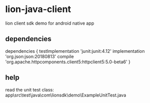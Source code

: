 # lion-java-client
lion client sdk demo for android native app


## dependencies

dependencies {
    testImplementation 'junit:junit:4.12'
    implementation 'org.json:json:20180813'
    compile 'org.apache.httpcomponents.client5:httpclient5:5.0-beta6'
}

## help

read the unit test class: app\src\test\java\com\lionsdk\demo\ExampleUnitTest.java

